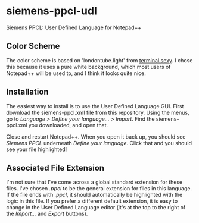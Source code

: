 # siemens-ppcl-udl
Siemens PPCL: User Defined Language for Notepad++

## Color Scheme
The color scheme is based on 'londontube.light' from
[terminal.sexy](https://terminal.sexy). I chose this because it uses a
pure white background, which most users of Notepad++ will be used to,
and I think it looks quite nice.

## Installation

The easiest way to install is to use the User Defined Language GUI.
First download the siemens-ppcl.xml file from this repository.  Using
the menus, go to *Language > Define your language... > Import*.  Find
the siemens-ppcl.xml you downloaded, and open that.

Close and restart Notepad++. When you open it back up, you should see
*Siemens PPCL* underneath *Define your language*. Click that and you
should see your file highlighted!

## Associated File Extension

I'm not sure that I've come across a global standard extension for these
files. I've chosen *.ppcl* to be the general extension for files in this
language. If the file ends with *.ppcl*, it should automatically be
highlighted with the logic in this file. If you prefer a different
default extension, it is easy to change in the User Defined Language
editor (it's at the top to the right of the *Import...* and *Export*
buttons).



